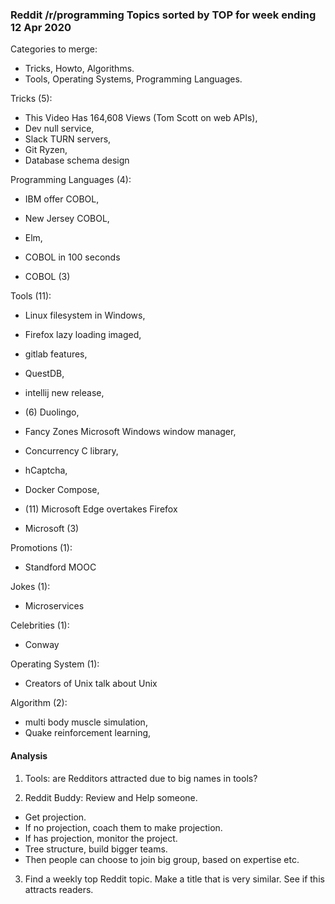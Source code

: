 ### Reddit /r/programming Topics sorted by TOP for week ending 12 Apr 2020

Categories to merge:
- Tricks, Howto, Algorithms.
- Tools, Operating Systems, Programming Languages.

Tricks (5): 
- This Video Has 164,608 Views (Tom Scott on web APIs), 
- Dev null service, 
- Slack TURN servers, 
- Git Ryzen, 
- Database schema design

Programming Languages (4): 
- IBM offer COBOL, 
- New Jersey COBOL, 
- Elm, 
- COBOL in 100 seconds

- COBOL (3)

Tools (11): 
- Linux filesystem in Windows, 
- Firefox lazy loading imaged, 
- gitlab features, 
- QuestDB, 
- intellij new release, 
- (6) Duolingo, 
- Fancy Zones Microsoft Windows window manager, 
- Concurrency C library, 
- hCaptcha,
- Docker Compose, 
- (11) Microsoft Edge overtakes Firefox

- Microsoft (3)

Promotions (1): 
- Standford MOOC

Jokes (1): 
- Microservices

Celebrities (1): 
- Conway

Operating System (1): 
- Creators of Unix talk about Unix

Algorithm (2): 
- multi body muscle simulation, 
- Quake reinforcement learning, 


#### Analysis

1. Tools: are Redditors attracted due to big names in tools?

2. Reddit Buddy: Review and Help someone. 
- Get projection. 
- If no projection, coach them to make projection. 
- If has projection, monitor the project.
- Tree structure, build bigger teams.
- Then people can choose to join big group, based on expertise etc.

3. Find a weekly top Reddit topic. Make a title that is very similar. See if this attracts readers. 


 
